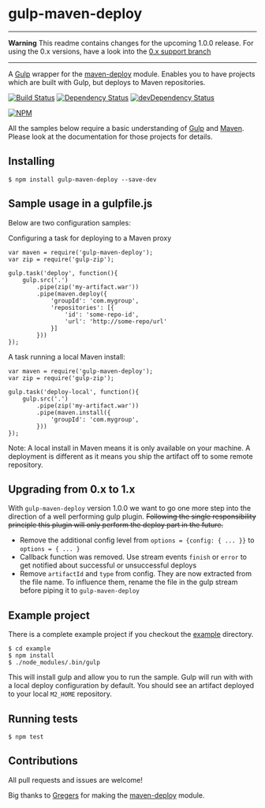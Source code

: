 gulp-maven-deploy
=================

***
**Warning** This readme contains changes for the upcoming 1.0.0 release. For using the 0.x versions, have a look into the [0.x support branch](https://github.com/micha149/gulp-maven-deploy/tree/support/0.x)
***

A [Gulp](//gulpjs.com/) wrapper for the [maven-deploy](https://www.npmjs.org/package/maven-deploy) module. Enables you to have projects which are built with Gulp, but deploys to Maven repositories.

[![Build Status](https://travis-ci.org/micha149/gulp-maven-deploy.svg?branch=master)](https://travis-ci.org/micha149/gulp-maven-deploy)
[![Dependency Status](https://david-dm.org/micha149/gulp-maven-deploy.svg)](https://david-dm.org/micha149/gulp-maven-deploy)
[![devDependency Status](https://david-dm.org/micha149/gulp-maven-deploy/dev-status.svg)](https://david-dm.org/micha149/gulp-maven-deploy#info=devDependencies)

[![NPM](https://nodei.co/npm/gulp-maven-deploy.png?stars=true&downloads=true)](https://npmjs.org/package/gulp-maven-deploy)

All the samples below require a basic understanding of [Gulp](//gulpjs.com/) and [Maven](http://maven.apache.org/). Please look at the documentation for those projects for details.

## Installing

    $ npm install gulp-maven-deploy --save-dev

## Sample usage in a gulpfile.js

Below are two configuration samples:

Configuring a task for deploying to a Maven proxy

    var maven = require('gulp-maven-deploy');
    var zip = require('gulp-zip');

    gulp.task('deploy', function(){
        gulp.src('.')
            .pipe(zip('my-artifact.war'))
            .pipe(maven.deploy({
                'groupId': 'com.mygroup',
                'repositories': [{
                    'id': 'some-repo-id',
                    'url': 'http://some-repo/url'
                }]
            }))
    });

A task running a local Maven install:

    var maven = require('gulp-maven-deploy');
    var zip = require('gulp-zip');

    gulp.task('deploy-local', function(){
        gulp.src('.')
            .pipe(zip('my-artifact.war'))
            .pipe(maven.install({
                'groupId': 'com.mygroup',
            }))
    });

Note: A local install in Maven means it is only available on your machine. A deployment is different as it means you ship the artifact off to some remote repository.

## Upgrading from 0.x to 1.x

With `gulp-maven-deploy` version 1.0.0 we want to go one more step into the
direction of a well performing gulp plugin. ~~Following the single responsibility
principle this plugin will only perform the deploy part in the future.~~

- Remove the additional config level from `options = {config: { ... }}` to `options = { ... }`
- Callback function was removed. Use stream events `finish` or `error` to get notified about successful or unsuccessful deploys
- Remove `artifactId` and `type` from config. They are now extracted from the file name. To influence
them, rename the file in the gulp stream before piping it to `gulp-maven-deploy`

## Example project

There is a complete example project if you checkout the [example](./example) directory.

    $ cd example
    $ npm install
    $ ./node_modules/.bin/gulp

This will install gulp and allow you to run the sample. Gulp will run with with a local deploy configuration
by default. You should see an artifact deployed to your local `M2_HOME` repository.

## Running tests

    $ npm test

## Contributions

All pull requests and issues are welcome!

Big thanks to [Gregers](https://github.com/gregersrygg) for making the [maven-deploy](https://www.npmjs.org/package/maven-deploy) module.
